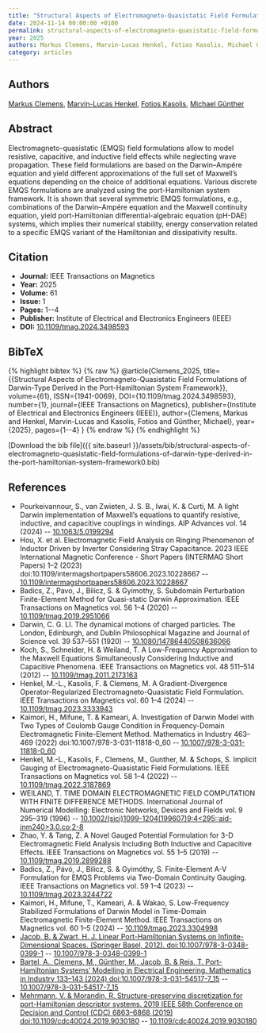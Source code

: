 ```yaml
---
title: "Structural Aspects of Electromagneto-Quasistatic Field Formulations of Darwin-Type Derived in the Port-Hamiltonian System Framework"
date: 2024-11-14 00:00:00 +0100
permalink: structural-aspects-of-electromagneto-quasistatic-field-formulations-of-darwin-type-derived-in-the-port-hamiltonian-system-framework0
year: 2025
authors: Markus Clemens, Marvin-Lucas Henkel, Fotios Kasolis, Michael Günther
category: articles
---
```

 
## Authors
[Markus Clemens](authors/markus-clemens), [Marvin-Lucas Henkel](authors/marvin-lucas-henkel), [Fotios Kasolis](authors/fotios-kasolis), [Michael Günther](authors/michael-gunther)
 
## Abstract
Electromagneto-quasistatic (EMQS) field formulations allow to model resistive, capacitive, and inductive field effects while neglecting wave propagation. These field formulations are based on the Darwin–Ampére equation and yield different approximations of the full set of Maxwell’s equations depending on the choice of additional equations. Various discrete EMQS formulations are analyzed using the port-Hamiltonian system framework. It is shown that several symmetric EMQS formulations, e.g., combinations of the Darwin–Ampére equation and the Maxwell continuity equation, yield port-Hamiltonian differential-algebraic equation (pH-DAE) systems, which implies their numerical stability, energy conservation related to a specific EMQS variant of the Hamiltonian and dissipativity results.
 
## Citation
- **Journal:** IEEE Transactions on Magnetics
- **Year:** 2025
- **Volume:** 61
- **Issue:** 1
- **Pages:** 1--4
- **Publisher:** Institute of Electrical and Electronics Engineers (IEEE)
- **DOI:** [10.1109/tmag.2024.3498593](https://doi.org/10.1109/tmag.2024.3498593)
 
## BibTeX
{% highlight bibtex %}
{% raw %}
@article{Clemens_2025,
  title={{Structural Aspects of Electromagneto-Quasistatic Field Formulations of Darwin-Type Derived in the Port-Hamiltonian System Framework}},
  volume={61},
  ISSN={1941-0069},
  DOI={10.1109/tmag.2024.3498593},
  number={1},
  journal={IEEE Transactions on Magnetics},
  publisher={Institute of Electrical and Electronics Engineers (IEEE)},
  author={Clemens, Markus and Henkel, Marvin-Lucas and Kasolis, Fotios and Günther, Michael},
  year={2025},
  pages={1--4}
}
{% endraw %}
{% endhighlight %}
 
[Download the bib file]({{ site.baseurl }}/assets/bib/structural-aspects-of-electromagneto-quasistatic-field-formulations-of-darwin-type-derived-in-the-port-hamiltonian-system-framework0.bib)
 
## References
- Pourkeivannour, S., van Zwieten, J. S. B., Iwai, K. & Curti, M. A light Darwin implementation of Maxwell’s equations to quantify resistive, inductive, and capacitive couplings in windings. AIP Advances vol. 14 (2024) -- [10.1063/5.0199294](https://doi.org/10.1063/5.0199294)
- Hou, X. et al. Electromagnetic Field Analysis on Ringing Phenomenon of Inductor Driven by Inverter Considering Stray Capacitance. 2023 IEEE International Magnetic Conference - Short Papers (INTERMAG Short Papers) 1–2 (2023) doi:10.1109/intermagshortpapers58606.2023.10228667 -- [10.1109/intermagshortpapers58606.2023.10228667](https://doi.org/10.1109/intermagshortpapers58606.2023.10228667)
- Badics, Z., Pavo, J., Bilicz, S. & Gyimothy, S. Subdomain Perturbation Finite-Element Method for Quasi-static Darwin Approximation. IEEE Transactions on Magnetics vol. 56 1–4 (2020) -- [10.1109/tmag.2019.2951066](https://doi.org/10.1109/tmag.2019.2951066)
- Darwin, C. G. LI. The dynamical motions of charged particles. The London, Edinburgh, and Dublin Philosophical Magazine and Journal of Science vol. 39 537–551 (1920) -- [10.1080/14786440508636066](https://doi.org/10.1080/14786440508636066)
- Koch, S., Schneider, H. & Weiland, T. A Low-Frequency Approximation to the Maxwell Equations Simultaneously Considering Inductive and Capacitive Phenomena. IEEE Transactions on Magnetics vol. 48 511–514 (2012) -- [10.1109/tmag.2011.2173163](https://doi.org/10.1109/tmag.2011.2173163)
- Henkel, M.-L., Kasolis, F. & Clemens, M. A Gradient-Divergence Operator-Regularized Electromagneto-Quasistatic Field Formulation. IEEE Transactions on Magnetics vol. 60 1–4 (2024) -- [10.1109/tmag.2023.3333943](https://doi.org/10.1109/tmag.2023.3333943)
- Kaimori, H., Mifune, T. & Kameari, A. Investigation of Darwin Model with Two Types of Coulomb Gauge Condition in Frequency-Domain Electromagnetic Finite-Element Method. Mathematics in Industry 463–469 (2022) doi:10.1007/978-3-031-11818-0_60 -- [10.1007/978-3-031-11818-0_60](https://doi.org/10.1007/978-3-031-11818-0_60)
- Henkel, M.-L., Kasolis, F., Clemens, M., Gunther, M. & Schops, S. Implicit Gauging of Electromagneto-Quasistatic Field Formulations. IEEE Transactions on Magnetics vol. 58 1–4 (2022) -- [10.1109/tmag.2022.3187869](https://doi.org/10.1109/tmag.2022.3187869)
- WEILAND, T. TIME DOMAIN ELECTROMAGNETIC FIELD COMPUTATION WITH FINITE DIFFERENCE METHODS. International Journal of Numerical Modelling: Electronic Networks, Devices and Fields vol. 9 295–319 (1996) -- [10.1002/(sici)1099-1204(199607)9:4<295::aid-jnm240>3.0.co;2-8](https://doi.org/10.1002/(sici)1099-1204(199607)9:4<295::aid-jnm240>3.0.co;2-8)
- Zhao, Y. & Tang, Z. A Novel Gauged Potential Formulation for 3-D Electromagnetic Field Analysis Including Both Inductive and Capacitive Effects. IEEE Transactions on Magnetics vol. 55 1–5 (2019) -- [10.1109/tmag.2019.2899288](https://doi.org/10.1109/tmag.2019.2899288)
- Badics, Z., Pávó, J., Bilicz, S. & Gyimóthy, S. Finite-Element A-V Formulation for EMQS Problems via Two-Domain Continuity Gauging. IEEE Transactions on Magnetics vol. 59 1–4 (2023) -- [10.1109/tmag.2023.3244722](https://doi.org/10.1109/tmag.2023.3244722)
- Kaimori, H., Mifune, T., Kameari, A. & Wakao, S. Low-Frequency Stabilized Formulations of Darwin Model in Time-Domain Electromagnetic Finite-Element Method. IEEE Transactions on Magnetics vol. 60 1–5 (2024) -- [10.1109/tmag.2023.3304998](https://doi.org/10.1109/tmag.2023.3304998)
- [Jacob, B. & Zwart, H. J. Linear Port-Hamiltonian Systems on Infinite-Dimensional Spaces. (Springer Basel, 2012). doi:10.1007/978-3-0348-0399-1](linear-port-hamiltonian-systems-on-infinite-dimensional-spaces) -- [10.1007/978-3-0348-0399-1](https://doi.org/10.1007/978-3-0348-0399-1)
- [Bartel, A., Clemens, M., Günther, M., Jacob, B. & Reis, T. Port-Hamiltonian Systems’ Modelling in Electrical Engineering. Mathematics in Industry 133–143 (2024) doi:10.1007/978-3-031-54517-7_15](port-hamiltonian-systems-modelling-in-electrical-engineering) -- [10.1007/978-3-031-54517-7_15](https://doi.org/10.1007/978-3-031-54517-7_15)
- [Mehrmann, V. & Morandin, R. Structure-preserving discretization for port-Hamiltonian descriptor systems. 2019 IEEE 58th Conference on Decision and Control (CDC) 6863–6868 (2019) doi:10.1109/cdc40024.2019.9030180](structure-preserving-discretization-for-port-hamiltonian-descriptor-systems) -- [10.1109/cdc40024.2019.9030180](https://doi.org/10.1109/cdc40024.2019.9030180)

